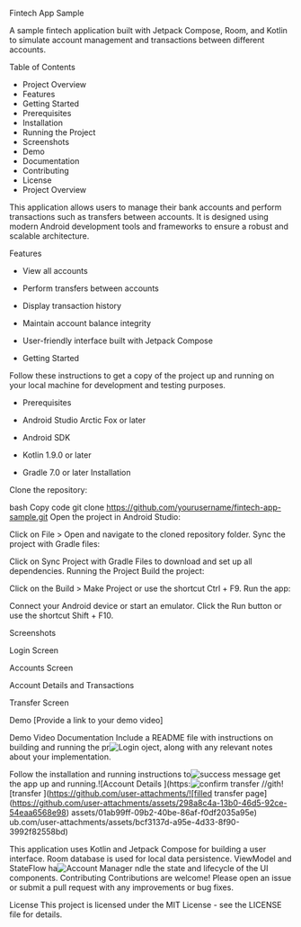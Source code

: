 Fintech App Sample

A sample fintech application built with Jetpack Compose, Room, and Kotlin to simulate account management and transactions between different accounts.

Table of Contents

- Project Overview
- Features
- Getting Started
- Prerequisites
- Installation
- Running the Project
- Screenshots
- Demo
- Documentation
- Contributing
- License
- Project Overview

This application allows users to manage their bank accounts and perform transactions such as transfers between accounts. It is designed using modern Android development tools and frameworks to ensure a robust and scalable architecture.

Features

- View all accounts

- Perform transfers between accounts

- Display transaction history

- Maintain account balance integrity

- User-friendly interface built with Jetpack Compose

- Getting Started


Follow these instructions to get a copy of the project up and running on your local machine for development and testing purposes.

- Prerequisites

- Android Studio Arctic Fox or later

- Android SDK

- Kotlin 1.9.0 or later

- Gradle 7.0 or later
Installation

Clone the repository:

bash
Copy code
git clone https://github.com/yourusername/fintech-app-sample.git
Open the project in Android Studio:

Click on File > Open and navigate to the cloned repository folder.
Sync the project with Gradle files:

Click on Sync Project with Gradle Files to download and set up all dependencies.
Running the Project
Build the project:

Click on the Build > Make Project or use the shortcut Ctrl + F9.
Run the app:

Connect your Android device or start an emulator.
Click the Run button or use the shortcut Shift + F10.

Screenshots

Login Screen

Accounts Screen

Account Details and Transactions

Transfer Screen


Demo
[Provide a link to your demo video]

Demo Video
Documentation
Include a README file with instructions on building and running the pr![Login](https://github.com/user-attachments/assets/40ee362c-6dc3-4db2-a753-f27bd923b03e)
oject, along with any relevant notes about your implementation.

Follow the installation and running instructions to![success message](https://github.com/user-attachments/assets/bf570f34-5c56-450b-88a0-cb00e5951a13)
 get the app up and running.![Account Details ](https:![confirm transfer](https://github.com/user-attachments/assets/1aa94a47-83b7-4dee-970e-9f401d24b3a9)
//gith![transfer ](https://github.com/user-attachments/![filled transfer page](https://github.com/user-attachments/assets/298a8c4a-13b0-46d5-92ce-54eaa6568e98)
assets/01ab99ff-09b2-40be-86af-f0df2035a95e)
ub.com/user-attachments/assets/bcf3137d-a95e-4d33-8f90-3992f82558bd)

This application uses Kotlin and Jetpack Compose for building a user interface.
Room database is used for local data persistence.
ViewModel and StateFlow ha![Account Manager](https://github.com/user-attachments/assets/2d004ebb-6a92-4884-8daa-e1eabf5daab1)
ndle the state and lifecycle of the UI components.
Contributing
Contributions are welcome! Please open an issue or submit a pull request with any improvements or bug fixes.

License
This project is licensed under the MIT License - see the LICENSE file for details.

